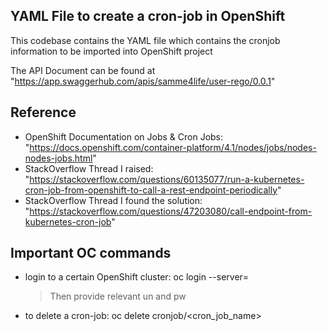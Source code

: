 ## YAML File to create a cron-job in OpenShift
This codebase contains the YAML file which contains the cronjob information to be imported into OpenShift project

The API Document can be found at "https://app.swaggerhub.com/apis/samme4life/user-rego/0.0.1"

## Reference

* OpenShift Documentation on Jobs & Cron Jobs: "https://docs.openshift.com/container-platform/4.1/nodes/jobs/nodes-nodes-jobs.html"
* StackOverflow Thread I raised: "https://stackoverflow.com/questions/60135077/run-a-kubernetes-cron-job-from-openshift-to-call-a-rest-endpoint-periodically"
* StackOverflow Thread I found the solution: "https://stackoverflow.com/questions/47203080/call-endpoint-from-kubernetes-cron-job"
	
## Important OC commands

* login to a certain OpenShift cluster: oc login --server=<server-url>
    > Then provide relevant un and pw
* to delete a cron-job: oc delete cronjob/<cron_job_name>
	
